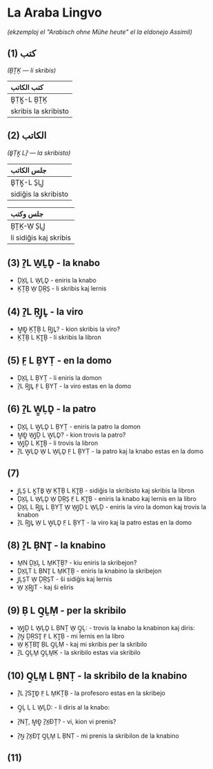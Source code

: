 # La Araba Lingvo
*(ekzemploj el "Arabisch ohne Mühe heute" el la eldonejo Assimil)*

## (1) كتب
*(ḆṮḴ — li skribis)*

| كتب الكاتب |
|:-|
| B̥ṬḴ̱-L ḆṮḴ |
| skribis la skribisto |

## (2) الكاتب
*(B̥ṬḴ̱ Lʔ̱ — la skribisto)*

| جلس الكاتب |
|:-|
| B̥ṬḴ̱-L S̱ḺJ̱ |
| sidiĝis la skribisto |

| جلس وكتب |
|:-|
| ḆṮḴ-W̱ S̱ḺJ̱ |
| li sidiĝis kaj skribis |

## (3) ʔ̱L W̱ḺD̥ - la knabo

* ḎX̱Ḻ L W̱ḺD̥ - eniris la knabo
* ḴṮḆ W̱ ḎṞS̱ - li skribis kaj lernis

## (4) ʔ̱L ṞJ̥L̥ - la viro

* M̱̱Đ̱̱ ḴṮḆ L ṞJ̥L̥? - kion skribis la viro?
* ḴṮḆ L ḲṮ̱Ḇ - li skribis la libron

## (5) F̤ L ḆYṬ - en la domo

* ḎX̱Ḻ L ḆYṮ - li eniris la domon
* ʔ̱L ṞJ̥L̥ F̤ L ḆYṬ - la viro estas en la domo

## (6) ʔ̱L W̱̱ḶD̥ - la patro

* ḎX̱Ḻ L W̱̱ḶD̥ L ḆYṮ - eniris la patro la domon
* M̱̱Đ̱̱ W̱J̱Ḏ L W̱̱ḶD̥? - kion trovis la patro?
* W̱J̱Ḏ L ḲṮ̱Ḇ - li trovis la libron
* ʔ̱L W̱̱ḶD̥ W̱ L W̱ḺD̥ F̤ L ḆYṬ - la patro kaj la knabo estas en la domo

## (7)

* J̱ḺS̱ L Ḵ̱ṬB̥ W̱ ḴṮḆ L ḲṮ̱Ḇ - sidiĝis la skribisto kaj skribis la libron
* ḎX̱Ḻ L W̱ḺD̥ W̱ ḎṞS̱ F̤ L ḲṮ̱Ḅ - eniris la knabo kaj lernis en la libro
* ḎX̱Ḻ L ṞJ̥L̥ L ḆYṮ W̱ W̱J̱Ḏ L W̱ḺḎ - eniris la viro la domon kaj trovis la knabon
* ʔ̱L ṞJ̥L̥ W̱ L W̱̱ḶD̥ F̤ L ḆYṬ - la viro kaj la patro estas en la domo

## (8) ʔ̱L ḄNT̥ - la knabino

* M̱N ḎX̱Ḻ L M̱KṮḆ? - kiu eniris la skribejon?
* ḎX̱ḺT L̇ ḄNT̥ L M̱KṮḆ - eniris la knabino la skribejon
* J̱ḺS̱T W̱ ḎṞS̱T - ŝi sidiĝis kaj lernis
* W̱ X̱ṞJ̱T - kaj ŝi eliris

## (9) Ḅ L Q̱ḺṂ - per la skribilo

* W̱J̱Ḏ L W̱ḺD̥ L ḄNṮ W̱ Q̱̱Ḻ: - trovis la knabo la knabinon kaj diris:
* ʔ̱Ṉ̱ ḎṞST̥ F̤ L ḲṮ̱Ḅ - mi lernis en la libro
* W̱ ḴṮBT̥ ḄL Q̱ḺṂ - kaj mi skribis per la skribilo
* ʔ̱L Q̱ḺM̥ Q̱ḺM̥Ḳ - la skribilo estas via skribilo

## (10) Q̱ḺM̥ L ḄNṬ - la skribilo de la knabino

* ̄ʔ̱L ʔ̥SṮ̱Đ̥ F̤ L M̱KṮḄ - la profesoro estas en la skribejo
* Q̱̱Ḻ Ḷ L W̱ḺḌ: - li diris al la knabo:

* ʔ̱NṮ, M̱̱Đ̱̱ ʔ̱X̱ĐṮ? - vi, kion vi prenis?
* ʔ̱Ṉ̱ ʔ̱X̱ĐT̥ Q̱ḺM̱ L ḄNṬ - mi prenis la skribilon de la knabino

## (11)